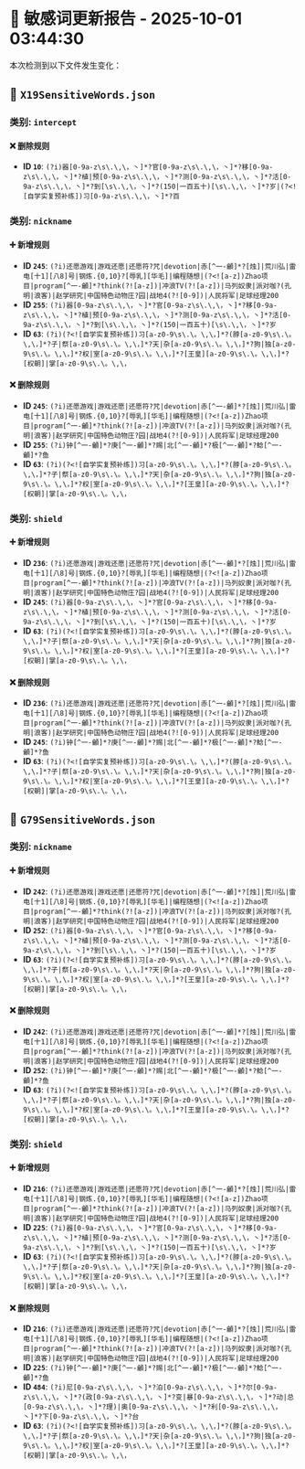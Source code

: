 # 📝 敏感词更新报告 - 2025-10-01 03:44:30

本次检测到以下文件发生变化：

## 📄 `X19SensitiveWords.json`

### 类别: `intercept`

#### ❌ 删除规则
- **ID `10`**: `(?i)器[0-9a-z\s\.\,\，丶]*?官[0-9a-z\s\.\,\，丶]*?移[0-9a-z\s\.\,\，丶]*?植|预[0-9a-z\s\.\,\，丶]*?测[0-9a-z\s\.\,\，丶]*?活[0-9a-z\s\.\,\，丶]*?到[\s\.\,\，丶]*?(150|一百五十)[\s\.\,\，丶]*?岁|(?<![自学实复预补练])习[0-9a-z\s\.\,\，丶]*?百`

### 类别: `nickname`

#### ➕ 新增规则
- **ID `245`**: `(?i)还愿游戏|游戏还愿|还愿符?咒|devotion|赤[^一-龥]*?[烛]|荒川弘|雷电[十1][八8]号|钢炼.{0,10}?[辱乳][华毛]|编程随想|(?<![a-z])Zhao项目|program[^一-龥]*?think(?![a-z])|冲浪TV(?![a-z])|马列奴隶|派对咖?(孔明|浪客)|赵学研究|中国特色动物庄?园|战地4(?![0-9])|人民将军|足球经理200`
- **ID `255`**: `(?i)器[0-9a-z\s\.\,\，丶]*?官[0-9a-z\s\.\,\，丶]*?移[0-9a-z\s\.\,\，丶]*?植|预[0-9a-z\s\.\,\，丶]*?测[0-9a-z\s\.\,\，丶]*?活[0-9a-z\s\.\,\，丶]*?到[\s\.\,\，丶]*?(150|一百五十)[\s\.\,\，丶]*?岁`
- **ID `63`**: `(?i)(?<![自学实复预补练])习[a-z0-9\s\.\。\,\，]*?(脖[a-z0-9\s\.\。\,\，]*?子|祭[a-z0-9\s\.\。\,\，]*?天|杂[a-z0-9\s\.\。\,\，]*?狗|独[a-z0-9\s\.\。\,\，]*?权|室[a-z0-9\s\.\。\,\，]*?[王皇][a-z0-9\s\.\。\,\，]*?[权朝]|掌[a-z0-9\s\.\。\,\，`

#### ❌ 删除规则
- **ID `245`**: `(?i)还愿游戏|游戏还愿|还愿符?咒|devotion|赤[^一-龥]*?[烛]|荒川弘|雷电[十1][八8]号|钢炼.{0,10}?[辱乳][华毛]|编程随想|(?<![a-z])Zhao项目|program[^一-龥]*?think(?![a-z])|冲浪TV(?![a-z])|马列奴隶|派对咖?(孔明|浪客)|赵学研究|中国特色动物庄?园|战地4(?![0-9])|人民将军|足球经理200`
- **ID `255`**: `(?i)钟[^一-龥]*?庚[^一-龥]*?赐|北[^一-龥]*?极[^一-龥]*?鲶[^一-龥]*?鱼`
- **ID `63`**: `(?i)(?<![自学实复预补练])习[a-z0-9\s\.\。\,\，]*?(脖[a-z0-9\s\.\。\,\，]*?子|祭[a-z0-9\s\.\。\,\，]*?天|杂[a-z0-9\s\.\。\,\，]*?狗|独[a-z0-9\s\.\。\,\，]*?权|室[a-z0-9\s\.\。\,\，]*?[王皇][a-z0-9\s\.\。\,\，]*?[权朝]|掌[a-z0-9\s\.\。\,\，`

### 类别: `shield`

#### ➕ 新增规则
- **ID `236`**: `(?i)还愿游戏|游戏还愿|还愿符?咒|devotion|赤[^一-龥]*?[烛]|荒川弘|雷电[十1][八8]号|钢炼.{0,10}?[辱乳][华毛]|编程随想|(?<![a-z])Zhao项目|program[^一-龥]*?think(?![a-z])|冲浪TV(?![a-z])|马列奴隶|派对咖?(孔明|浪客)|赵学研究|中国特色动物庄?园|战地4(?![0-9])|人民将军|足球经理200`
- **ID `245`**: `(?i)器[0-9a-z\s\.\,\，丶]*?官[0-9a-z\s\.\,\，丶]*?移[0-9a-z\s\.\,\，丶]*?植|预[0-9a-z\s\.\,\，丶]*?测[0-9a-z\s\.\,\，丶]*?活[0-9a-z\s\.\,\，丶]*?到[\s\.\,\，丶]*?(150|一百五十)[\s\.\,\，丶]*?岁`
- **ID `63`**: `(?i)(?<![自学实复预补练])习[a-z0-9\s\.\。\,\，]*?(脖[a-z0-9\s\.\。\,\，]*?子|祭[a-z0-9\s\.\。\,\，]*?天|杂[a-z0-9\s\.\。\,\，]*?狗|独[a-z0-9\s\.\。\,\，]*?权|室[a-z0-9\s\.\。\,\，]*?[王皇][a-z0-9\s\.\。\,\，]*?[权朝]|掌[a-z0-9\s\.\。\,\，`

#### ❌ 删除规则
- **ID `236`**: `(?i)还愿游戏|游戏还愿|还愿符?咒|devotion|赤[^一-龥]*?[烛]|荒川弘|雷电[十1][八8]号|钢炼.{0,10}?[辱乳][华毛]|编程随想|(?<![a-z])Zhao项目|program[^一-龥]*?think(?![a-z])|冲浪TV(?![a-z])|马列奴隶|派对咖?(孔明|浪客)|赵学研究|中国特色动物庄?园|战地4(?![0-9])|人民将军|足球经理200`
- **ID `245`**: `(?i)钟[^一-龥]*?庚[^一-龥]*?赐|北[^一-龥]*?极[^一-龥]*?鲶[^一-龥]*?鱼`
- **ID `63`**: `(?i)(?<![自学实复预补练])习[a-z0-9\s\.\。\,\，]*?(脖[a-z0-9\s\.\。\,\，]*?子|祭[a-z0-9\s\.\。\,\，]*?天|杂[a-z0-9\s\.\。\,\，]*?狗|独[a-z0-9\s\.\。\,\，]*?权|室[a-z0-9\s\.\。\,\，]*?[王皇][a-z0-9\s\.\。\,\，]*?[权朝]|掌[a-z0-9\s\.\。\,\，`

## 📄 `G79SensitiveWords.json`

### 类别: `nickname`

#### ➕ 新增规则
- **ID `242`**: `(?i)还愿游戏|游戏还愿|还愿符?咒|devotion|赤[^一-龥]*?[烛]|荒川弘|雷电[十1][八8]号|钢炼.{0,10}?[辱乳][华毛]|编程随想|(?<![a-z])Zhao项目|program[^一-龥]*?think(?![a-z])|冲浪TV(?![a-z])|马列奴隶|派对咖?(孔明|浪客)|赵学研究|中国特色动物庄?园|战地4(?![0-9])|人民将军|足球经理200`
- **ID `252`**: `(?i)器[0-9a-z\s\.\,\，丶]*?官[0-9a-z\s\.\,\，丶]*?移[0-9a-z\s\.\,\，丶]*?植|预[0-9a-z\s\.\,\，丶]*?测[0-9a-z\s\.\,\，丶]*?活[0-9a-z\s\.\,\，丶]*?到[\s\.\,\，丶]*?(150|一百五十)[\s\.\,\，丶]*?岁`
- **ID `63`**: `(?i)(?<![自学实复预补练])习[a-z0-9\s\.\。\,\，]*?(脖[a-z0-9\s\.\。\,\，]*?子|祭[a-z0-9\s\.\。\,\，]*?天|杂[a-z0-9\s\.\。\,\，]*?狗|独[a-z0-9\s\.\。\,\，]*?权|室[a-z0-9\s\.\。\,\，]*?[王皇][a-z0-9\s\.\。\,\，]*?[权朝]|掌[a-z0-9\s\.\。\,\，`

#### ❌ 删除规则
- **ID `242`**: `(?i)还愿游戏|游戏还愿|还愿符?咒|devotion|赤[^一-龥]*?[烛]|荒川弘|雷电[十1][八8]号|钢炼.{0,10}?[辱乳][华毛]|编程随想|(?<![a-z])Zhao项目|program[^一-龥]*?think(?![a-z])|冲浪TV(?![a-z])|马列奴隶|派对咖?(孔明|浪客)|赵学研究|中国特色动物庄?园|战地4(?![0-9])|人民将军|足球经理200`
- **ID `252`**: `(?i)钟[^一-龥]*?庚[^一-龥]*?赐|北[^一-龥]*?极[^一-龥]*?鲶[^一-龥]*?鱼`
- **ID `63`**: `(?i)(?<![自学实复预补练])习[a-z0-9\s\.\。\,\，]*?(脖[a-z0-9\s\.\。\,\，]*?子|祭[a-z0-9\s\.\。\,\，]*?天|杂[a-z0-9\s\.\。\,\，]*?狗|独[a-z0-9\s\.\。\,\，]*?权|室[a-z0-9\s\.\。\,\，]*?[王皇][a-z0-9\s\.\。\,\，]*?[权朝]|掌[a-z0-9\s\.\。\,\，`

### 类别: `shield`

#### ➕ 新增规则
- **ID `216`**: `(?i)还愿游戏|游戏还愿|还愿符?咒|devotion|赤[^一-龥]*?[烛]|荒川弘|雷电[十1][八8]号|钢炼.{0,10}?[辱乳][华毛]|编程随想|(?<![a-z])Zhao项目|program[^一-龥]*?think(?![a-z])|冲浪TV(?![a-z])|马列奴隶|派对咖?(孔明|浪客)|赵学研究|中国特色动物庄?园|战地4(?![0-9])|人民将军|足球经理200`
- **ID `225`**: `(?i)器[0-9a-z\s\.\,\，丶]*?官[0-9a-z\s\.\,\，丶]*?移[0-9a-z\s\.\,\，丶]*?植|预[0-9a-z\s\.\,\，丶]*?测[0-9a-z\s\.\,\，丶]*?活[0-9a-z\s\.\,\，丶]*?到[\s\.\,\，丶]*?(150|一百五十)[\s\.\,\，丶]*?岁`
- **ID `63`**: `(?i)(?<![自学实复预补练])习[a-z0-9\s\.\。\,\，]*?(脖[a-z0-9\s\.\。\,\，]*?子|祭[a-z0-9\s\.\。\,\，]*?天|杂[a-z0-9\s\.\。\,\，]*?狗|独[a-z0-9\s\.\。\,\，]*?权|室[a-z0-9\s\.\。\,\，]*?[王皇][a-z0-9\s\.\。\,\，]*?[权朝]|掌[a-z0-9\s\.\。\,\，`

#### ❌ 删除规则
- **ID `216`**: `(?i)还愿游戏|游戏还愿|还愿符?咒|devotion|赤[^一-龥]*?[烛]|荒川弘|雷电[十1][八8]号|钢炼.{0,10}?[辱乳][华毛]|编程随想|(?<![a-z])Zhao项目|program[^一-龥]*?think(?![a-z])|冲浪TV(?![a-z])|马列奴隶|派对咖?(孔明|浪客)|赵学研究|中国特色动物庄?园|战地4(?![0-9])|人民将军|足球经理200`
- **ID `225`**: `(?i)钟[^一-龥]*?庚[^一-龥]*?赐|北[^一-龥]*?极[^一-龥]*?鲶[^一-龥]*?鱼`
- **ID `484`**: `(?i)尼[0-9a-z\s\.\,\，丶]*?泊[0-9a-z\s\.\,\，丶]*?尔[0-9a-z\s\.\,\，丶]*?(政[0-9a-z\s\.\,\，丶]*?变|暴[0-9a-z\s\.\,\，丶]*?动|总[0-9a-z\s\.\,\，丶]*?理)|奥[0-9a-z\s\.\,\，丶]*?利[0-9a-z\s\.\,\，丶]*?下[0-9a-z\s\.\,\，丶]*?台`
- **ID `63`**: `(?i)(?<![自学实复预补练])习[a-z0-9\s\.\。\,\，]*?(脖[a-z0-9\s\.\。\,\，]*?子|祭[a-z0-9\s\.\。\,\，]*?天|杂[a-z0-9\s\.\。\,\，]*?狗|独[a-z0-9\s\.\。\,\，]*?权|室[a-z0-9\s\.\。\,\，]*?[王皇][a-z0-9\s\.\。\,\，]*?[权朝]|掌[a-z0-9\s\.\。\,\，`

